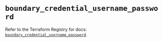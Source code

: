 # `boundary_credential_username_password`

Refer to the Terraform Registry for docs: [`boundary_credential_username_password`](https://registry.terraform.io/providers/hashicorp/boundary/1.3.1/docs/resources/credential_username_password).
